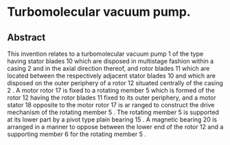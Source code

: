 # Turbomolecular vacuum pump.

## Abstract
This invention relates to a turbomolecular vacuum pump 1 of the type having stator blades 10 which are disposed in multistage fashion within a casing 2 and in the axial direction thereof, and rotor blades 11 which are located between the respectively adjacent stator blades 10 and which are disposed on the outer periphery of a rotor 12 situated centrally of the casing 2 . A motor rotor 17 is fixed to a rotating member 5 which is formed of the rotor 12 having the rotor blades 11 fixed to its outer periphery, and a motor stator 18 opposite to the motor rotor 17 is ar ranged to construct the drive mechanism of the rotating member 5 . The rotating member 5 is supported at its lower part by a pivot type plain bearing 15 . A magnetic bearing 20 is arranged in a manner to oppose between the lower end of the rotor 12 and a supporting member 6 for the rotating member 5 .